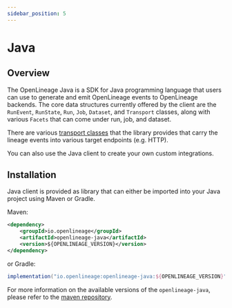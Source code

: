 ```yaml
---
sidebar_position: 5
---
```


# Java

## Overview

The OpenLineage Java is a SDK for Java programming language that users can use to generate and emit OpenLineage events to OpenLineage backends.
The core data structures currently offered by the client are the `RunEvent`, `RunState`, `Run`, `Job`, `Dataset`, 
and `Transport` classes, along with various `Facets` that can come under run, job, and dataset.

There are various [transport classes](#transports) that the library provides that carry the lineage events into various target endpoints (e.g. HTTP).

You can also use the Java client to create your own custom integrations.

## Installation

Java client is provided as library that can either be imported into your Java project using Maven or Gradle.

Maven:

```xml
<dependency>
    <groupId>io.openlineage</groupId>
    <artifactId>openlineage-java</artifactId>
    <version>${OPENLINEAGE_VERSION}</version>
</dependency>
```

or Gradle:

```groovy
implementation("io.openlineage:openlineage-java:${OPENLINEAGE_VERSION}")
```

For more information on the available versions of the `openlineage-java`, 
please refer to the [maven repository](https://search.maven.org/artifact/io.openlineage/openlineage-java).

